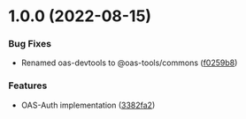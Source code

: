 # 1.0.0 (2022-08-15)


### Bug Fixes

* Renamed oas-devtools to @oas-tools/commons ([f0259b8](https://github.com/oas-tools/oas-auth/commit/f0259b8a593fafc1dc7091e3f4738ffcd4a3b586))


### Features

* OAS-Auth implementation ([3382fa2](https://github.com/oas-tools/oas-auth/commit/3382fa2dbf511995d6bae3042e61a6ff0ab51d52))




